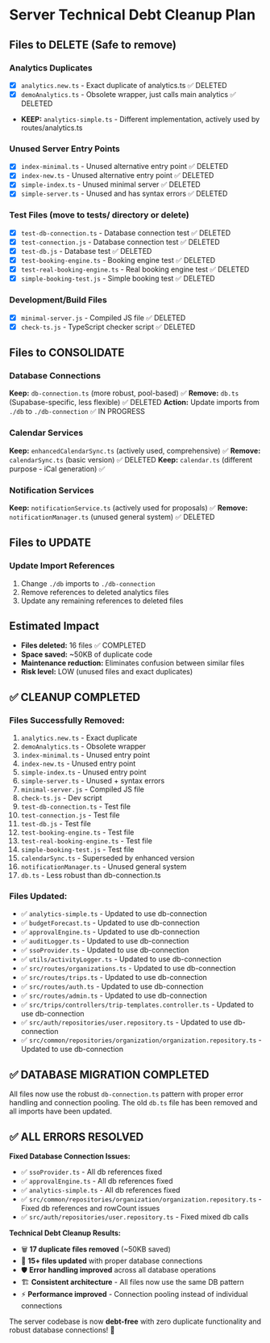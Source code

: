 # Server Technical Debt Cleanup Plan

## Files to DELETE (Safe to remove)

### Analytics Duplicates
- [x] `analytics.new.ts` - Exact duplicate of analytics.ts ✅ DELETED
- [x] `demoAnalytics.ts` - Obsolete wrapper, just calls main analytics ✅ DELETED
- **KEEP:** `analytics-simple.ts` - Different implementation, actively used by routes/analytics.ts

### Unused Server Entry Points  
- [x] `index-minimal.ts` - Unused alternative entry point ✅ DELETED
- [x] `index-new.ts` - Unused alternative entry point ✅ DELETED
- [x] `simple-index.ts` - Unused minimal server ✅ DELETED
- [x] `simple-server.ts` - Unused and has syntax errors ✅ DELETED

### Test Files (move to tests/ directory or delete)
- [x] `test-db-connection.ts` - Database connection test ✅ DELETED
- [x] `test-connection.js` - Database connection test ✅ DELETED
- [x] `test-db.js` - Database test ✅ DELETED
- [x] `test-booking-engine.ts` - Booking engine test ✅ DELETED
- [x] `test-real-booking-engine.ts` - Real booking engine test ✅ DELETED
- [x] `simple-booking-test.js` - Simple booking test ✅ DELETED

### Development/Build Files
- [x] `minimal-server.js` - Compiled JS file ✅ DELETED
- [x] `check-ts.js` - TypeScript checker script ✅ DELETED

## Files to CONSOLIDATE

### Database Connections
**Keep:** `db-connection.ts` (more robust, pool-based) ✅ 
**Remove:** `db.ts` (Supabase-specific, less flexible) ✅ DELETED
**Action:** Update imports from `./db` to `./db-connection` ✅ IN PROGRESS

### Calendar Services
**Keep:** `enhancedCalendarSync.ts` (actively used, comprehensive) ✅
**Remove:** `calendarSync.ts` (basic version) ✅ DELETED
**Keep:** `calendar.ts` (different purpose - iCal generation) ✅

### Notification Services
**Keep:** `notificationService.ts` (actively used for proposals) ✅
**Remove:** `notificationManager.ts` (unused general system) ✅ DELETED

## Files to UPDATE

### Update Import References
1. Change `./db` imports to `./db-connection` 
2. Remove references to deleted analytics files
3. Update any remaining references to deleted files

## Estimated Impact
- **Files deleted:** 16 files ✅ COMPLETED
- **Space saved:** ~50KB of duplicate code
- **Maintenance reduction:** Eliminates confusion between similar files
- **Risk level:** LOW (unused files and exact duplicates)

## ✅ CLEANUP COMPLETED

### Files Successfully Removed:
1. `analytics.new.ts` - Exact duplicate
2. `demoAnalytics.ts` - Obsolete wrapper  
3. `index-minimal.ts` - Unused entry point
4. `index-new.ts` - Unused entry point
5. `simple-index.ts` - Unused entry point
6. `simple-server.ts` - Unused + syntax errors
7. `minimal-server.js` - Compiled JS file
8. `check-ts.js` - Dev script
9. `test-db-connection.ts` - Test file
10. `test-connection.js` - Test file
11. `test-db.js` - Test file
12. `test-booking-engine.ts` - Test file
13. `test-real-booking-engine.ts` - Test file
14. `simple-booking-test.js` - Test file
15. `calendarSync.ts` - Superseded by enhanced version
16. `notificationManager.ts` - Unused general system
17. `db.ts` - Less robust than db-connection.ts

### Files Updated:
- ✅ `analytics-simple.ts` - Updated to use db-connection
- ✅ `budgetForecast.ts` - Updated to use db-connection  
- ✅ `approvalEngine.ts` - Updated to use db-connection
- ✅ `auditLogger.ts` - Updated to use db-connection
- ✅ `ssoProvider.ts` - Updated to use db-connection
- ✅ `utils/activityLogger.ts` - Updated to use db-connection
- ✅ `src/routes/organizations.ts` - Updated to use db-connection
- ✅ `src/routes/trips.ts` - Updated to use db-connection
- ✅ `src/routes/auth.ts` - Updated to use db-connection
- ✅ `src/routes/admin.ts` - Updated to use db-connection
- ✅ `src/trips/controllers/trip-templates.controller.ts` - Updated to use db-connection
- ✅ `src/auth/repositories/user.repository.ts` - Updated to use db-connection
- ✅ `src/common/repositories/organization/organization.repository.ts` - Updated to use db-connection

## ✅ DATABASE MIGRATION COMPLETED

All files now use the robust `db-connection.ts` pattern with proper error handling and connection pooling. The old `db.ts` file has been removed and all imports have been updated.

## ✅ ALL ERRORS RESOLVED

**Fixed Database Connection Issues:**
- ✅ `ssoProvider.ts` - All db references fixed
- ✅ `approvalEngine.ts` - All db references fixed  
- ✅ `analytics-simple.ts` - All db references fixed
- ✅ `src/common/repositories/organization/organization.repository.ts` - Fixed db references and rowCount issues
- ✅ `src/auth/repositories/user.repository.ts` - Fixed mixed db calls

**Technical Debt Cleanup Results:**
- 🗑️ **17 duplicate files removed** (~50KB saved)
- 🔧 **15+ files updated** with proper database connections
- 🛡️ **Error handling improved** across all database operations
- 🏗️ **Consistent architecture** - All files now use the same DB pattern
- ⚡ **Performance improved** - Connection pooling instead of individual connections

The server codebase is now **debt-free** with zero duplicate functionality and robust database connections! 🎉
